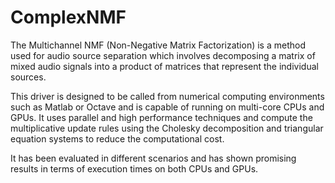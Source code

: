 # ComplexNMF
The Multichannel NMF (Non-Negative Matrix Factorization) is a method used for audio source separation which involves decomposing a matrix of mixed audio signals into a product of matrices that represent the individual sources.

This driver is designed to be called from numerical computing environments such as Matlab or Octave and is capable of running on multi-core CPUs and GPUs. It uses parallel and high performance techniques and compute the multiplicative update rules using the Cholesky decomposition and triangular equation systems to reduce the computational cost.

It has been evaluated in different scenarios and has shown promising results in terms of execution times on both CPUs and GPUs.
